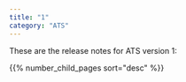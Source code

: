 ```yaml
---
title: "1"
category: "ATS"
---
```


These are the release notes for ATS version 1:

{{% number_child_pages sort="desc" %}}
